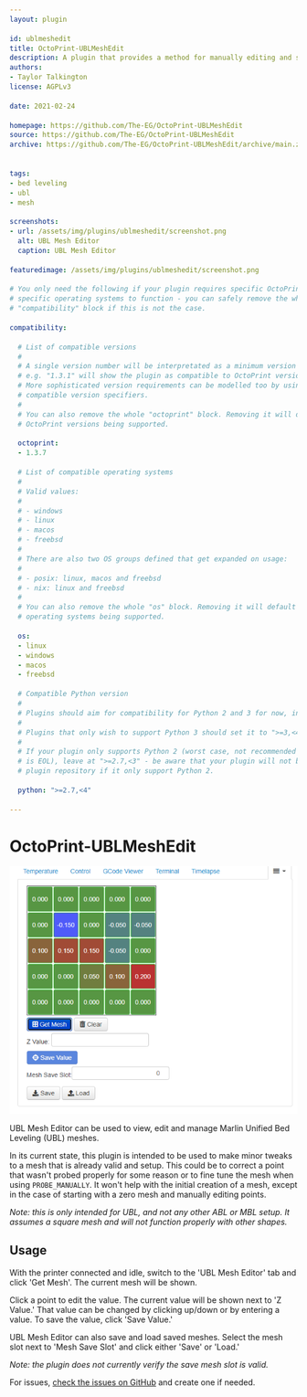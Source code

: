 ```yaml
---
layout: plugin

id: ublmeshedit
title: OctoPrint-UBLMeshEdit
description: A plugin that provides a method for manually editing and saving/loading UBL meshes.
authors:
- Taylor Talkington
license: AGPLv3

date: 2021-02-24

homepage: https://github.com/The-EG/OctoPrint-UBLMeshEdit
source: https://github.com/The-EG/OctoPrint-UBLMeshEdit
archive: https://github.com/The-EG/OctoPrint-UBLMeshEdit/archive/main.zip


tags:
- bed leveling
- ubl
- mesh

screenshots:
- url: /assets/img/plugins/ublmeshedit/screenshot.png
  alt: UBL Mesh Editor
  caption: UBL Mesh Editor

featuredimage: /assets/img/plugins/ublmeshedit/screenshot.png

# You only need the following if your plugin requires specific OctoPrint versions or
# specific operating systems to function - you can safely remove the whole
# "compatibility" block if this is not the case.

compatibility:

  # List of compatible versions
  #
  # A single version number will be interpretated as a minimum version requirement,
  # e.g. "1.3.1" will show the plugin as compatible to OctoPrint versions 1.3.1 and up.
  # More sophisticated version requirements can be modelled too by using PEP440
  # compatible version specifiers.
  #
  # You can also remove the whole "octoprint" block. Removing it will default to all
  # OctoPrint versions being supported.

  octoprint:
  - 1.3.7

  # List of compatible operating systems
  #
  # Valid values:
  #
  # - windows
  # - linux
  # - macos
  # - freebsd
  #
  # There are also two OS groups defined that get expanded on usage:
  #
  # - posix: linux, macos and freebsd
  # - nix: linux and freebsd
  #
  # You can also remove the whole "os" block. Removing it will default to all
  # operating systems being supported.

  os:
  - linux
  - windows
  - macos
  - freebsd

  # Compatible Python version
  #
  # Plugins should aim for compatibility for Python 2 and 3 for now, in which case the value should be ">=2.7,<4".
  #
  # Plugins that only wish to support Python 3 should set it to ">=3,<4".
  #
  # If your plugin only supports Python 2 (worst case, not recommended for newly developed plugins since Python 2
  # is EOL), leave at ">=2.7,<3" - be aware that your plugin will not be allowed to register on the
  # plugin repository if it only support Python 2.

  python: ">=2.7,<4"

---
```


# OctoPrint-UBLMeshEdit

![screenshot](/assets/img/plugins/ublmeshedit/screenshot.png)

UBL Mesh Editor can be used to view, edit and manage Marlin Unified Bed Leveling (UBL) meshes. 

In its current state, this plugin is intended to be used to make minor tweaks to a mesh that is already valid and setup. This could be to correct a point that wasn't probed properly for some reason or to fine tune the mesh when using `PROBE_MANUALLY`. It won't help with the initial creation of a mesh, except in the case of starting with a zero mesh and manually editing points.

*Note: this is only intended for UBL, and not any other ABL or MBL setup. It assumes a square mesh and will not function properly with other shapes.*

## Usage

With the printer connected and idle, switch to the 'UBL Mesh Editor' tab and click 'Get Mesh'. The current mesh will be shown.

Click a point to edit the value. The current value will be shown next to 'Z Value.' That value can be changed by clicking up/down or by entering a value. To save the value, click 'Save Value.'

UBL Mesh Editor can also save and load saved meshes. Select the mesh slot next to 'Mesh Save Slot' and click either 'Save' or 'Load.'

*Note: the plugin does not currently verify the save mesh slot is valid.*

For issues, [check the issues on GitHub](https://github.com/The-EG/OctoPrint-UBLMeshEdit/issues) and create one if needed.

